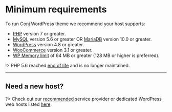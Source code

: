 # Minimum requirements 

To run Conj WordPress theme we recommend your host supports:

* [PHP](update-php-version.md) version 7 or greater.
* [MySQL](http://www.mysql.com/) version 5.6 or greater OR [MariaDB](https://mariadb.org/) version 10.0 or greater.
* [WordPress](https://wordpress.org/download) version 4.8 or greater.
* [WooCommerce](https://wordpress.org/plugins/woocommerce) version 3.1 or greater.
* [WP Memory limit](wordpress-memory-limit.md) of 64 MB or greater (128 MB or higher is preferred).

!> PHP 5.6 reached [end of life](http://php.net/supported-versions.php) and is no longer maintained.

<hr/>

## Need a new host?

?> Check out our [recommended](http://one.me/enaewdxw) service provider or dedicated WordPress web hosts listed [here](https://wordpress.org/hosting).
